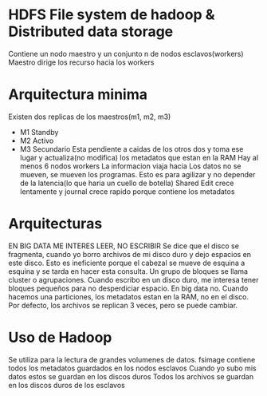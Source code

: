# HDFS File system de hadoop & Distributed data storage
Contiene un nodo maestro y un conjunto n de nodos esclavos(workers)
Maestro dirige los recurso hacia los workers
# Arquitectura minima
Existen dos replicas de los maestros(m1, m2, m3)
- M1 Standby
- M2 Activo
- M3 Secundario Esta pendiente a caidas de los otros dos y toma ese lugar y actualiza(no modifica) los metadatos que estan en la RAM
 Hay al menos 6 nodos workers
La informacion viaja hacia
Los datos no se mueven, se mueven los programas. Esto es para agilizar y no depender de la latencia(lo que haria un cuello de botella)
Shared Edit crece lentamente y journal crece rapido porque contiene los metadatos
# Arquitecturas
EN BIG DATA ME INTERES LEER, NO ESCRIBIR
Se dice que el disco se fragmenta, cuando yo borro archivos de mi disco duro y dejo espacios en este disco. 
Esto es ineficiente porque el cabezal se mueve de esquina a esquina y se tarda en hacer esta consulta.
Un grupo de bloques se llama cluster o agrupaciones. 
Cuando escribo en un disco duro, me interesa tener bloques pequeños para no desperdiciar espacio. En big data no.
Cuando hacemos una particiones, los metadatos estan en la RAM, no en el disco.
Por defecto, los archivos se replican 3 veces, pero se puede cambiar.
# Uso de Hadoop
Se utiliza para la lectura de grandes volumenes de datos.
fsimage contiene todos los metadatos guardados en los nodos esclavos
Cuando yo subo mis datos estos se guardan en los discos duros 
Todos los archivos se guardan en los discos duros de los esclavos

